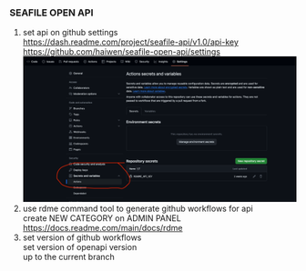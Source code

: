 ### SEAFILE OPEN API

1. set api on github settings  
   https://dash.readme.com/project/seafile-api/v1.0/api-key  
   https://github.com/haiwen/seafile-open-api/settings  
   ![github-setting](./img/github-setting.png)
2. use rdme command tool to generate github workflows for api  
   create NEW CATEGORY on ADMIN PANEL  
   https://docs.readme.com/main/docs/rdme
3. set version of github workflows  
   set version of openapi version  
   up to the current branch  

   